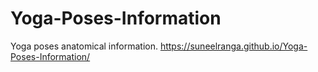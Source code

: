 # Yoga-Poses-Information
Yoga poses anatomical information.
https://suneelranga.github.io/Yoga-Poses-Information/
